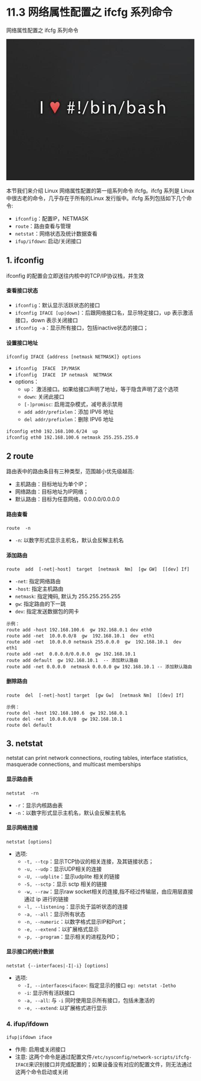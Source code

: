 # 11.3 网络属性配置之 ifcfg 系列命令


网络属性配置之 ifcfg 系列命令

![linux-mt](/images/linux_mt/linux_mt.jpg)
<!-- more -->

本节我们来介绍 Linux 网络属性配置的第一组系列命令 ifcfg。ifcfg 系列是 Linux 中很古老的命令，几乎存在于所有的Linux 发行版中。ifcfg 系列包括如下几个命令:
- `ifconfig`：配置IP，NETMASK
- `route`：路由查看与管理
- `netstat`：网络状态及统计数据查看
- `ifup/ifdown`: 启动/关闭接口

## 1. ifconfig
ifconfig 的配置会立即送往内核中的TCP/IP协议栈，并生效

#### 查看接口状态
- `ifconfig`：默认显示活跃状态的接口
- `ifconfig IFACE [up|down]`：后跟网络接口名，显示特定接口，up 表示激活接口，down 表示关闭接口
- `ifconfig -a`：显示所有接口，包括inactive状态的接口；

#### 设置接口地址
`ifconfig IFACE {address [netmask NETMASK]} options`
- `ifconfig  IFACE  IP/MASK`
- `ifconfig  IFACE  IP netmask  NETMASK `  
- options：
    - `up`： 激活接口。如果给接口声明了地址，等于隐含声明了这个选项
    - `down`: 关闭此接口
    - `[-]promisc`: 启用混杂模式，减号表示禁用
    - `add addr/prefixlen`：添加 IPV6 地址
    - `del addr/prefixlen`：删除 IPV6 地址

```
ifconfig eth0 192.168.100.6/24  up
ifconfig eth0 192.168.100.6 netmask 255.255.255.0
```

## 2 route
路由表中的路由条目有三种类型，范围越小优先级越高:
- 主机路由：目标地址为单个IP；
- 网络路由：目标地址为IP网络；
- 默认路由：目标为任意网络，0.0.0.0/0.0.0.0

#### 路由查看
`route  -n`
- `-n`: 以数字形式显示主机名，默认会反解主机名

#### 添加路由
`route  add  [-net|-host]  target  [netmask  Nm]  [gw GW]  [[dev] If]`
- `-net`: 指定网络路由
- `-host`: 指定主机路由
- `netmask`: 指定掩码, 默认为 255.255.255.255
- `gw`: 指定路由的下一跳
- `dev`: 指定发送数据包的网卡

```
示例：
route add -host 192.168.100.6  gw 192.168.0.1 dev eth0
route add -net  10.0.0.0/8  gw  192.168.10.1  dev  eth1
route add -net  10.0.0.0 netmask 255.0.0.0  gw  192.168.10.1  dev  eth1
route add -net  0.0.0.0/0.0.0.0  gw 192.168.10.1  
route add default  gw 192.168.10.1  -- 添加默认路由
route add -net 0.0.0.0  netmask 0.0.0.0 gw 192.168.10.1 -- 添加默认路由
```            

#### 删除路由
`route  del  [-net|-host] target  [gw Gw]  [netmask Nm]  [[dev] If]`

```
示例：
route del -host 192.168.100.6  gw 192.168.0.1
route del -net  10.0.0.0/8  gw 192.168.10.1
route del default
```                          

## 3. netstat
netstat can print network connections, routing tables, interface statistics, masquerade connections, and multicast  memberships

#### 显示路由表
`netstat  -rn`
- `-r`：显示内核路由表
- `-n`：以数字形式显示主机名，默认会反解主机名

#### 显示网络连接
`netstat [options]`
- 选项:
    - `-t, --tcp`：显示TCP协议的相关连接，及其链接状态；
    - `-u, --udp`：显示UDP相关的连接
    - `-U, --udplite`：显示udplite 相关的链接
    - `-S, --sctp`：显示 sctp 相关的链接
    - `-w, --raw`：显示raw socket相关的连接,指不经过传输层，由应用层直接通过 ip 进行的链接
    - `-l, --listening`：显示处于监听状态的连接
    - `-a, --all`：显示所有状态
    - `-n, --numeric`：以数字格式显示IP和Port；
    - `-e, --extend`：以扩展格式显示  
    - `-p, --program`：显示相关的进程及PID；

#### 显示接口的统计数据
`netstat {--interfaces|-I|-i} [options]`
- 选项:
    - `-I, --interfaces<iface>`: 指定显示的接口 `eg: netstat -Ietho`
    - `-i`: 显示所有活跃接口
    - `-a, --all`: 与 `-i` 同时使用显示所有接口，包括未激活的
    - `-e, --extend`: 以扩展格式进行显示

### 4. ifup/ifdown
`ifup|ifdown iface`
- 作用: 启用或关闭接口
- 注意: 这两个命令是通过配置文件`/etc/sysconfig/network-scripts/ifcfg-IFACE`来识别接口并完成配置的；如果设备没有对应的配置文件，则无法通过这两个命令启动或关闭


